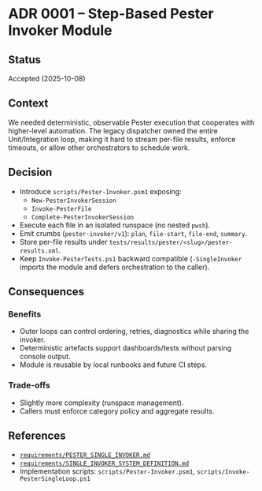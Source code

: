 <!-- markdownlint-disable-next-line MD041 -->
# ADR 0001 – Step-Based Pester Invoker Module

## Status

Accepted (2025-10-08)

## Context

We needed deterministic, observable Pester execution that cooperates with higher-level
automation. The legacy dispatcher owned the entire Unit/Integration loop, making it hard to
stream per-file results, enforce timeouts, or allow other orchestrators to schedule work.

## Decision

- Introduce `scripts/Pester-Invoker.psm1` exposing:
  - `New-PesterInvokerSession`
  - `Invoke-PesterFile`
  - `Complete-PesterInvokerSession`
- Execute each file in an isolated runspace (no nested `pwsh`).
- Emit crumbs (`pester-invoker/v1`): `plan`, `file-start`, `file-end`, `summary`.
- Store per-file results under `tests/results/pester/<slug>/pester-results.xml`.
- Keep `Invoke-PesterTests.ps1` backward compatible (`-SingleInvoker` imports the module and
  defers orchestration to the caller).

## Consequences

### Benefits

- Outer loops can control ordering, retries, diagnostics while sharing the invoker.
- Deterministic artefacts support dashboards/tests without parsing console output.
- Module is reusable by local runbooks and future CI steps.

### Trade-offs

- Slightly more complexity (runspace management).
- Callers must enforce category policy and aggregate results.

## References

- [`requirements/PESTER_SINGLE_INVOKER.md`](../requirements/PESTER_SINGLE_INVOKER.md)
- [`requirements/SINGLE_INVOKER_SYSTEM_DEFINITION.md`](../requirements/SINGLE_INVOKER_SYSTEM_DEFINITION.md)
- Implementation scripts: `scripts/Pester-Invoker.psm1`, `scripts/Invoke-PesterSingleLoop.ps1`
